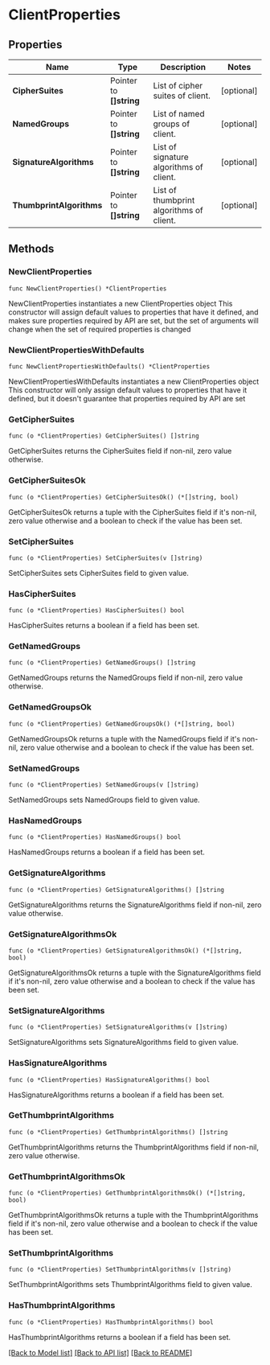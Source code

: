 # ClientProperties

## Properties

Name | Type | Description | Notes
------------ | ------------- | ------------- | -------------
**CipherSuites** | Pointer to **[]string** | List of cipher suites of client. | [optional] 
**NamedGroups** | Pointer to **[]string** | List of named groups of client. | [optional] 
**SignatureAlgorithms** | Pointer to **[]string** | List of signature algorithms of client. | [optional] 
**ThumbprintAlgorithms** | Pointer to **[]string** | List of thumbprint algorithms of client. | [optional] 

## Methods

### NewClientProperties

`func NewClientProperties() *ClientProperties`

NewClientProperties instantiates a new ClientProperties object
This constructor will assign default values to properties that have it defined,
and makes sure properties required by API are set, but the set of arguments
will change when the set of required properties is changed

### NewClientPropertiesWithDefaults

`func NewClientPropertiesWithDefaults() *ClientProperties`

NewClientPropertiesWithDefaults instantiates a new ClientProperties object
This constructor will only assign default values to properties that have it defined,
but it doesn't guarantee that properties required by API are set

### GetCipherSuites

`func (o *ClientProperties) GetCipherSuites() []string`

GetCipherSuites returns the CipherSuites field if non-nil, zero value otherwise.

### GetCipherSuitesOk

`func (o *ClientProperties) GetCipherSuitesOk() (*[]string, bool)`

GetCipherSuitesOk returns a tuple with the CipherSuites field if it's non-nil, zero value otherwise
and a boolean to check if the value has been set.

### SetCipherSuites

`func (o *ClientProperties) SetCipherSuites(v []string)`

SetCipherSuites sets CipherSuites field to given value.

### HasCipherSuites

`func (o *ClientProperties) HasCipherSuites() bool`

HasCipherSuites returns a boolean if a field has been set.

### GetNamedGroups

`func (o *ClientProperties) GetNamedGroups() []string`

GetNamedGroups returns the NamedGroups field if non-nil, zero value otherwise.

### GetNamedGroupsOk

`func (o *ClientProperties) GetNamedGroupsOk() (*[]string, bool)`

GetNamedGroupsOk returns a tuple with the NamedGroups field if it's non-nil, zero value otherwise
and a boolean to check if the value has been set.

### SetNamedGroups

`func (o *ClientProperties) SetNamedGroups(v []string)`

SetNamedGroups sets NamedGroups field to given value.

### HasNamedGroups

`func (o *ClientProperties) HasNamedGroups() bool`

HasNamedGroups returns a boolean if a field has been set.

### GetSignatureAlgorithms

`func (o *ClientProperties) GetSignatureAlgorithms() []string`

GetSignatureAlgorithms returns the SignatureAlgorithms field if non-nil, zero value otherwise.

### GetSignatureAlgorithmsOk

`func (o *ClientProperties) GetSignatureAlgorithmsOk() (*[]string, bool)`

GetSignatureAlgorithmsOk returns a tuple with the SignatureAlgorithms field if it's non-nil, zero value otherwise
and a boolean to check if the value has been set.

### SetSignatureAlgorithms

`func (o *ClientProperties) SetSignatureAlgorithms(v []string)`

SetSignatureAlgorithms sets SignatureAlgorithms field to given value.

### HasSignatureAlgorithms

`func (o *ClientProperties) HasSignatureAlgorithms() bool`

HasSignatureAlgorithms returns a boolean if a field has been set.

### GetThumbprintAlgorithms

`func (o *ClientProperties) GetThumbprintAlgorithms() []string`

GetThumbprintAlgorithms returns the ThumbprintAlgorithms field if non-nil, zero value otherwise.

### GetThumbprintAlgorithmsOk

`func (o *ClientProperties) GetThumbprintAlgorithmsOk() (*[]string, bool)`

GetThumbprintAlgorithmsOk returns a tuple with the ThumbprintAlgorithms field if it's non-nil, zero value otherwise
and a boolean to check if the value has been set.

### SetThumbprintAlgorithms

`func (o *ClientProperties) SetThumbprintAlgorithms(v []string)`

SetThumbprintAlgorithms sets ThumbprintAlgorithms field to given value.

### HasThumbprintAlgorithms

`func (o *ClientProperties) HasThumbprintAlgorithms() bool`

HasThumbprintAlgorithms returns a boolean if a field has been set.


[[Back to Model list]](../README.md#documentation-for-models) [[Back to API list]](../README.md#documentation-for-api-endpoints) [[Back to README]](../README.md)


